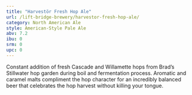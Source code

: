 ```yaml
---
title: "Harvestör Fresh Hop Ale"
url: /lift-bridge-brewery/harvestor-fresh-hop-ale/
category: North American Ale
style: American-Style Pale Ale
abv: 7.2
ibu: 0
srm: 0
upc: 0
---
```

Constant addition of fresh Cascade and Willamette hops from Brad’s Stillwater hop garden during boil and fermentation process. Aromatic and caramel malts compliment the hop character for an incredibly balanced beer that celebrates the hop harvest without killing your tongue.
